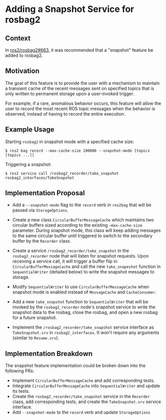 # Adding a Snapshot Service for rosbag2

## Context
In [ros2/rosbag2#663](https://github.com/ros2/rosbag2/issues/663), it was recommended that a "snapshot" feature be added to rosbag2.

## Motivation
The goal of this feature is to provide the user with a mechanism to maintain a transient cache of the recent messages sent on specified topics that is only written to permanent storage upon a user-invoked trigger.


For example, if a rare, anomalous behavior occurs, this feature will allow the user to record the most recent ROS topic messages when the behavior is observed, instead of having to record the entire execution.

## Example Usage

Starting `rosbag2` in snapshot mode with a specified cache size:
```
$ ros2 bag record --max-cache-size 100000 --snapshot-mode [topics [topics ...]]
```

Triggering a snapshot:
```
$ ros2 service call /rosbag2_recorder/take_snapshot rosbag2_interfaces/TakeSnapshot
```


## Implementation Proposal

* Add a `--snapshot-mode` flag to the `record` verb in `ros2bag` that will be passed via `StorageOptions`.

* Create a new class `CircularBufferMessageCache` which maintains two circular buffers sized according to the existing `—max-cache-size` parameter. During snapshot mode, this class will keep adding messages to the same circular buffer until triggered to switch to the secondary buffer by the `Recorder` class.

* Create a service `/rosbag2_recorder/take_snapshot` in the `rosbag2_recorder` node that will listen for snapshot requests. Upon receiving a service call, it will trigger a buffer flip in `CircularBufferMessageCache` and call the new `take_snapeshot` function in `SequentialWriter` (detailed below) to write the snapshot messages to storage.

* Modify `SequentialWriter` to use `CircularBufferMessageCache` when snapshot mode is enabled instead of `MessageCache` and `CacheConsumer`.

* Add a new `take_snapshot` function to `SequentialWriter` that will be invoked by the `rosbag2_recorder` node's snapshot service to write the snapshot data to the rosbag, close the rosbag, and open a new rosbag for a future snapshot.

* Implement the `/rosbag2_recorder/take_snapshot` service interface as `TakeSnapshot.srv` in `rosbag2_interfaces`. It won’t require any arguments (similar to `Resume.srv`).


## Implementation Breakdown
The snapshot feature implementation could be broken down into the following PRs:

* Implement `CircularBufferMessageCache` and add corresponding tests.
* Integrate `CircularBufferMessageCache` into `SequentialWriter` and update its tests.
* Create the `rosbag2_recorder/take_snapshot` service in the `Recorder` class, add corresponding tests, and create the `TakeSnapshot.srv` service interface.
* Add `--snapshot-mode` to the `record` verb and update `StorageOptions`
